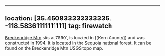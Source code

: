
---
location: [35.450833333333335, -118.58361111111111]
tag: firewatch
---

[Breckenridge Mtn](http://www.peakbagging.com/CALookoutPhotos/Breckenridge.html) sits at 7550', is located in [[Kern County]] and was constructed in 1994. It is located in the Sequoia national forest. It can be found on the Breckenridge Mtn USGS topo map.
